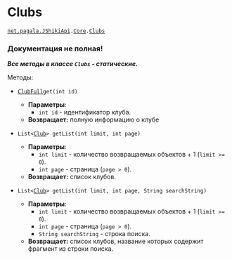[//]: # (Created by Firely-Pasha on 02.01.2018)

# Clubs

[`net.pagala.JShikiApi`](../../README.md)`.`[`Сore`](../Core.md)`.`[`Clubs`](../../src/main/java/net/pagala/JShikiApi/Core/Clubs.java)

### Документация не полная!

***Все методы в классе `Clubs` - статические.***

Методы:

* [`ClubFull`](ClubFull.md)`get(int id)`
    * **Параметры**:
        * `int id` - идентификатор клуба.
    * **Возвращает:** полную информацию о клубе


* `List<`[`Club`](Club.md)`> getList(int limit, int page)`
    * **Параметры**:
        * `int limit` - количество возвращаемых объектов + 1 (`limit >= 0`).
        * `int page` - страница (`page > 0`).
    * **Возвращает:** список клубов.

* `List<`[`Club`](Club.md)`> getList(int limit, int page, String searchString)`
    * **Параметры**:
        * `int limit` - количество возвращаемых объектов + 1 (`limit >= 0`).
        * `int page` - страница (`page > 0`).
        * `String searchString` - строка поиска.
    * **Возвращает:** список клубов, название которых содержит фрагмент из строки поиска.